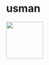 # usman
<a href="https://wallpapers.com/images/featured/64k-ultra-hd-hacker-tfskpz6via0u0jp9.jpg" target="blank"><img align="center" src="URL_TO_YOUR_IMAGE" height="100" /></a>
